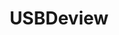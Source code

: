 ---
title: "USBDeview"
description: "NirSoft tool that lists all USB devices currently connected or previously connected to the system, providing detailed information about each device."
platforms: ["windows"]
categories: ["Windows Forensics", "Forensics"]
tags: ["usb-devices", "device-history", "windows-artifacts", "digital-forensics", "hardware-enumeration"]
url: "https://www.nirsoft.net/utils/usb_devices_view.html"
documentation: "https://www.nirsoft.net/utils/usb_devices_view.html"
---